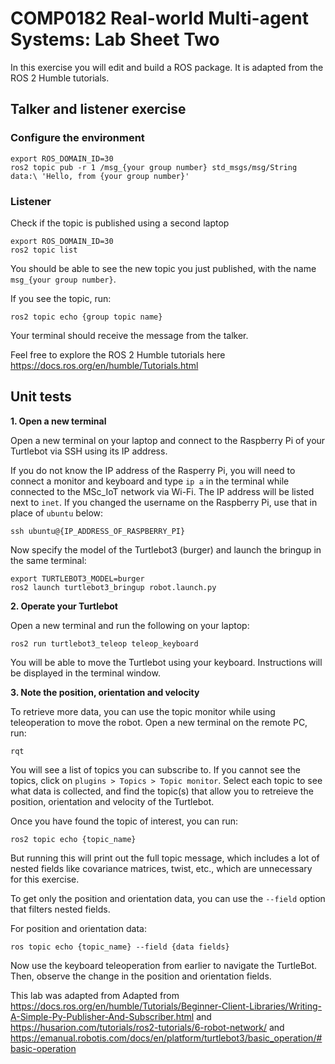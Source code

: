 # COMP0182 Real-world Multi-agent Systems: Lab Sheet Two

In this exercise you will edit and build a ROS package. It is adapted from the ROS 2 Humble tutorials.

## Talker and listener exercise

### Configure the environment

```
export ROS_DOMAIN_ID=30
ros2 topic pub -r 1 /msg_{your group number} std_msgs/msg/String data:\ 'Hello, from {your group number}'
```

### Listener 
Check if the topic is published using a second laptop

```
export ROS_DOMAIN_ID=30
ros2 topic list
```

You should be able to see the new topic you just published, with the name ```msg_{your group number}```.

If you see the topic, run:
```
ros2 topic echo {group topic name}
```
Your terminal should receive the message from the talker.

Feel free to explore the ROS 2 Humble tutorials here https://docs.ros.org/en/humble/Tutorials.html

## Unit tests

**1. Open a new terminal**

Open a new terminal on your laptop and connect to the Raspberry Pi of your Turtlebot via SSH using its IP address.

If you do not know the IP address of the Rasperry Pi, you will need to connect a monitor and keyboard and type ```ip a``` in the terminal while connected to the MSc_IoT network via Wi-Fi. The IP address will be listed next to ```inet```. If you changed the username on the Raspberry Pi, use that in place of ```ubuntu``` below:

```
ssh ubuntu@{IP_ADDRESS_OF_RASPBERRY_PI}
```

Now specify the model of the Turtlebot3 (burger) and launch the bringup in the same terminal:

```
export TURTLEBOT3_MODEL=burger
ros2 launch turtlebot3_bringup robot.launch.py
```

**2. Operate your Turtlebot**

Open a new terminal and run the following on your laptop:

```
ros2 run turtlebot3_teleop teleop_keyboard
```

You will be able to move the Turtlebot using your keyboard. Instructions will be displayed in the terminal window.

**3. Note the position, orientation and velocity**

To retrieve more data, you can use the topic monitor while using teleoperation to move the robot. Open a new terminal on the remote PC, run:

```
rqt
```

You will see a list of topics you can subscribe to. If you cannot see the topics, click on ```plugins > Topics > Topic monitor```. Select each topic to see what data is collected, and find the topic(s) that allow you to retreieve the position, orientation and velocity of the Turtlebot. 

Once you have found the topic of interest, you can run:

```
ros2 topic echo {topic_name}
```

But running this will print out the full topic message, which includes a lot of nested fields like covariance matrices, twist, etc., which are unnecessary for this exercise.

To get only the position and orientation data, you can use the ```--field``` option that filters nested fields.

For position and orientation data:
```
ros topic echo {topic_name} --field {data fields}
```

Now use the keyboard teleoperation from earlier to navigate the TurtleBot. Then, observe the change in the position and orientation fields. 

This lab was adapted from 
Adapted from https://docs.ros.org/en/humble/Tutorials/Beginner-Client-Libraries/Writing-A-Simple-Py-Publisher-And-Subscriber.html and https://husarion.com/tutorials/ros2-tutorials/6-robot-network/
and https://emanual.robotis.com/docs/en/platform/turtlebot3/basic_operation/#basic-operation
